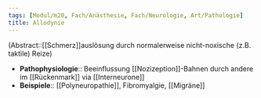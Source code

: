 ```yaml
---
tags: [Modul/m20, Fach/Anästhesie, Fach/Neurologie, Art/Pathologie]
title: Allodynie
---
```

(Abstract::[[Schmerz]]auslösung durch normalerweise nicht-noxische (z.B. taktile) Reize)
- **Pathophysiologie**:: Beeinflussung [[Nozizeption]]-Bahnen durch andere im [[Rückenmark]] via [[Interneurone]]
- **Beispiele**:: [[Polyneuropathie]], Fibromyalgie, [[Migräne]]